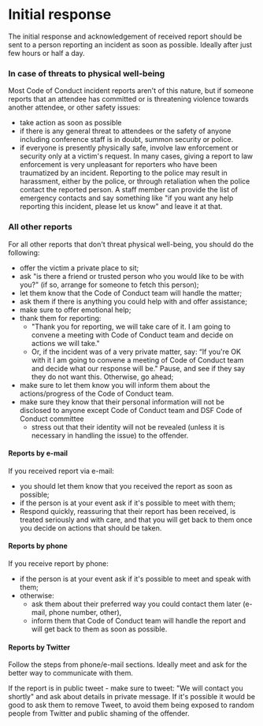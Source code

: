 # Initial response

The initial response and acknowledgement of received report should be sent to a person reporting an incident as soon as possible. Ideally after just few hours or half a day. 

### In case of threats to physical well-being
Most Code of Conduct incident reports aren't of this nature, but if someone reports that an attendee has committed or is threatening violence towards another attendee, or other safety issues:
- take action as soon as possible
- if there is any general threat to attendees or the safety of anyone including conference staff is in doubt, summon security or police.
- if everyone is presently physically safe, involve law enforcement or security only at a victim's request. In many cases, giving a report to law enforcement is very unpleasant for reporters who have been traumatized by an incident. Reporting to the police may result in harassment, either by the police, or through retaliation when the police contact the reported person. A staff member can provide the list of emergency contacts and say something like "if you want any help reporting this incident, please let us know" and leave it at that.

### All other reports
For all other reports that don't threat physical well-being, you should do the following: 
- offer the victim a private place to sit;
- ask "is there a friend or trusted person who you would like to be with you?" (if so, arrange for someone to fetch this person);
- let them know that the Code of Conduct team will handle the matter;
- ask them if there is anything you could help with and offer assistance;
- make sure to offer emotional help;
- thank them for reporting: 
  - "Thank you for reporting, we will take care of it. I am going to convene a meeting with Code of Conduct team and decide on actions we will take."
  - Or, if the incident was of a very private matter, say: “If you're OK with it I am going to convene a meeting of Code of Conduct team and decide what our response will be." Pause, and see if they say they do not want this. Otherwise, go ahead; 
- make sure to let them know you will inform them about the actions/progress of the Code of Conduct team.
- make sure they know that their personal information will not be disclosed to anyone except Code of Conduct team and DSF Code of Conduct committee
  - stress out that their identity will not be revealed (unless it is necessary in handling the issue) to the offender.

#### Reports by e-mail

If you received report via e-mail:
- you should let them know that you received the report as soon as possible;
- if the person is at your event ask if it's possible to meet with them;
- Respond quickly, reassuring that their report has been received, is treated seriously and with care, and that you will get back to them once you decide on actions that should be taken.

#### Reports by phone

If you receive report by phone:
- if the person is at your event ask if it's possible to meet and speak with them;
- otherwise:
  - ask them about their preferred way you could contact them later (e-mail, phone number, other),
  - inform them that Code of Conduct team will handle the report and will get back to them as soon as possible.

#### Reports by Twitter

Follow the steps from phone/e-mail sections. Ideally meet and ask for the better way to communicate with them.

If the report is in public tweet - make sure to tweet: "We will contact you shortly" and ask about details in private message. If it's possible it would be good to ask them to remove Tweet, to avoid them being exposed to random people from Twitter and public shaming of the offender. 
